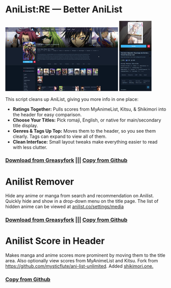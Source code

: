 # AniList:RE — Better AniList

<img src="https://raw.githubusercontent.com/Kellenok/userscipts/main/screenshots/re-desktop.jpg" alt="Screenshot of desktop" style="max-width: 70%!important;"> <img src="https://raw.githubusercontent.com/Kellenok/userscipts/main/screenshots/re-mobile.png" alt="Screenshot of mobile" style="max-width: 20%;"> 

This script cleans up AniList, giving you more info in one place:

*   **Ratings Together:** Pulls scores from MyAnimeList, Kitsu, & Shikimori into the header for easy comparison.
*   **Choose Your Titles:** Pick romaji, English, or native for main/secondary title display.
*   **Genres & Tags Up Top:** Moves them to the header, so you see them clearly. Tags can expand to view all of them.
*   **Clean Interface:** Small layout tweaks make everything easier to read with less clutter.

### **[Download from Greasyfork](https://greasyfork.org/scripts/523545-anilist-re/)**  ||| **[Copy from Github](https://raw.githubusercontent.com/Kellenok/userscipts/main/anilist-re.js)** 

# Anilist Remover
Hide any anime or manga from search and recommendation on Anilist. Quickly hide and show in a drop-down menu on the title page. The list of hidden anime can be viewed at [anilist.co/settings/media](https://anilist.co/settings/media)

### **[Download from Greasyfork](https://greasyfork.org/en/scripts/489589-anilist-remover)** ||| **[Copy from Github](https://raw.githubusercontent.com/Kellenok/userscipts/main/anilist-remover.js)**  

# Anilist Score in Header
Makes manga and anime scores more prominent by moving them to the title area. Also optionally view scores from MyAnimeList and Kitsu.
Fork from https://github.com/mysticflute/ani-list-unlimited. Added [shikimori.one.](https://shikimori.one)

### **[Copy from Github](https://raw.githubusercontent.com/Kellen-wq/userscipts/main/anilist-score.js)**  
